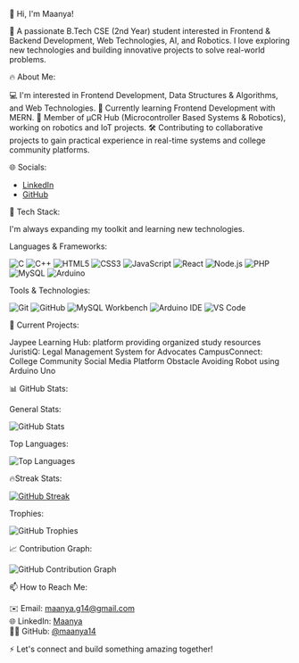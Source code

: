 👋 Hi, I'm Maanya!

🚀 A passionate B.Tech CSE (2nd Year) student interested in Frontend & Backend Development, Web Technologies, AI, and Robotics. I love exploring new technologies and building innovative projects to solve real-world problems.

🔥 About Me:

💻 I'm interested in Frontend Development, Data Structures & Algorithms, and Web Technologies.
🌱 Currently learning Frontend Development with MERN.
🤖 Member of μCR Hub (Microcontroller Based Systems & Robotics), working on robotics and IoT projects.
🛠️ Contributing to collaborative projects to gain practical experience in real-time systems and college community platforms.

🌐 Socials:
- [LinkedIn](www.linkedin.com/in/maanya14)
- [GitHub](https://github.com/maanya14)


💪 Tech Stack:

I'm always expanding my toolkit and learning new technologies.

Languages & Frameworks:

![C](https://img.shields.io/badge/C-00599C?style=flat&logo=c&logoColor=white)
![C++](https://img.shields.io/badge/C++-00599C?style=flat&logo=c%2B%2B&logoColor=white)
![HTML5](https://img.shields.io/badge/HTML5-E34F26?style=flat&logo=html5&logoColor=white)
![CSS3](https://img.shields.io/badge/CSS3-1572B6?style=flat&logo=css3&logoColor=white)
![JavaScript](https://img.shields.io/badge/JavaScript-F7DF1E?style=flat&logo=javascript&logoColor=black)
![React](https://img.shields.io/badge/React-61DAFB?style=flat&logo=react&logoColor=black)
![Node.js](https://img.shields.io/badge/Node.js-339933?style=flat&logo=nodedotjs&logoColor=white)
![PHP](https://img.shields.io/badge/PHP-777BB4?style=flat&logo=php&logoColor=white)
![MySQL](https://img.shields.io/badge/MySQL-4479A1?style=flat&logo=mysql&logoColor=white)
![Arduino](https://img.shields.io/badge/Arduino-00979D?style=flat&logo=arduino&logoColor=white)

Tools & Technologies:

![Git](https://img.shields.io/badge/Git-F05032?style=flat&logo=git&logoColor=white)
![GitHub](https://img.shields.io/badge/GitHub-181717?style=flat&logo=github&logoColor=white)
![MySQL Workbench](https://img.shields.io/badge/MySQL_Workbench-4479A1?style=flat&logo=mysql&logoColor=white)
![Arduino IDE](https://img.shields.io/badge/Arduino_IDE-00979D?style=flat&logo=arduino&logoColor=white)
![VS Code](https://img.shields.io/badge/VS%20Code-007ACC?style=flat&logo=visual-studio-code&logoColor=white)

📌 Current Projects:

Jaypee Learning Hub: platform providing organized study resources
JuristiQ: Legal Management System for Advocates
CampusConnect: College Community Social Media Platform
Obstacle Avoiding Robot using Arduino Uno


📊 GitHub Stats:

General Stats:

![GitHub Stats](https://github-readme-stats.vercel.app/api?username=maanya14&show_icons=true&theme=radical&count_private=true)

Top Languages:

![Top Languages](https://github-readme-stats.vercel.app/api/top-langs/?username=maanya14&layout=compact&theme=radical)

🔥Streak Stats:

[![GitHub Streak](https://streak-stats.demolab.com?user=maanya14&theme=radical)](https://git.io/streak-stats)

Trophies:

![GitHub Trophies](https://github-profile-trophy.vercel.app/?username=maanya14&theme=radical)

📈 Contribution Graph:

![GitHub Contribution Graph](https://github-readme-activity-graph.vercel.app/graph?username=maanya14&theme=radical)

📫 How to Reach Me:

✉️ Email: [maanya.g14@gmail.com](mailto:maanya.g14@gmail.com)  
🌐 LinkedIn: [Maanya](www.linkedin.com/in/maanya14)  
🧑‍💻 GitHub: [@maanya14](https://github.com/maanya14)  


⚡ Let's connect and build something amazing together!
